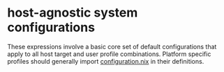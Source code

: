 # host-agnostic system configurations

These expressions involve a basic core set of default configurations that apply
to all host target and user profile combinations. Platform specific profiles
should generally import [configuration.nix](./configuration.nix) in their
definitions.


